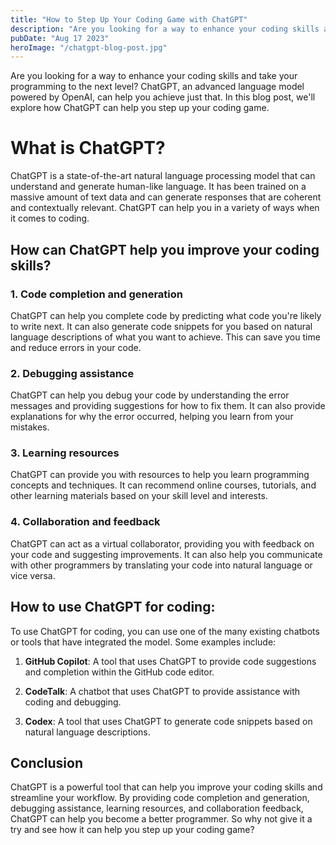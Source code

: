 ```yaml
---
title: "How to Step Up Your Coding Game with ChatGPT"
description: "Are you looking for a way to enhance your coding skills and take your programming to the next level? ChatGPT, an advanced language model powered by OpenAI, can help you achieve just that. In this blog post, we'll explore how ChatGPT can help you step up your coding game."
pubDate: "Aug 17 2023"
heroImage: "/chatgpt-blog-post.jpg"
---
```


Are you looking for a way to enhance your coding skills and take your programming to the next level? ChatGPT, an advanced language model powered by OpenAI, can help you achieve just that. In this blog post, we'll explore how ChatGPT can help you step up your coding game.

# What is ChatGPT?

ChatGPT is a state-of-the-art natural language processing model that can understand and generate human-like language. It has been trained on a massive amount of text data and can generate responses that are coherent and contextually relevant. ChatGPT can help you in a variety of ways when it comes to coding.

## How can ChatGPT help you improve your coding skills?

### 1. Code completion and generation

ChatGPT can help you complete code by predicting what code you're likely to write next. It can also generate code snippets for you based on natural language descriptions of what you want to achieve. This can save you time and reduce errors in your code.

### 2. Debugging assistance

ChatGPT can help you debug your code by understanding the error messages and providing suggestions for how to fix them. It can also provide explanations for why the error occurred, helping you learn from your mistakes.

### 3. Learning resources

ChatGPT can provide you with resources to help you learn programming concepts and techniques. It can recommend online courses, tutorials, and other learning materials based on your skill level and interests.

### 4. Collaboration and feedback

ChatGPT can act as a virtual collaborator, providing you with feedback on your code and suggesting improvements. It can also help you communicate with other programmers by translating your code into natural language or vice versa.

## How to use ChatGPT for coding:

To use ChatGPT for coding, you can use one of the many existing chatbots or tools that have integrated the model. Some examples include:

1. **GitHub Copilot**: A tool that uses ChatGPT to provide code suggestions and completion within the GitHub code editor.

2. **CodeTalk**: A chatbot that uses ChatGPT to provide assistance with coding and debugging.

3. **Codex**: A tool that uses ChatGPT to generate code snippets based on natural language descriptions.

## Conclusion

ChatGPT is a powerful tool that can help you improve your coding skills and streamline your workflow. By providing code completion and generation, debugging assistance, learning resources, and collaboration feedback, ChatGPT can help you become a better programmer. So why not give it a try and see how it can help you step up your coding game?
